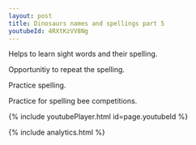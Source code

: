 ```yaml
---
layout: post
title: Dinosaurs names and spellings part 5
youtubeId: 4RXtKzVV8Ng
---
```

 
 
Helps to learn sight words and their spelling.

Opportunitiy to repeat the spelling. 

Practice spelling. 
 
Practice for spelling bee competitions. 
 
{% include youtubePlayer.html id=page.youtubeId %}
 
 
{% include analytics.html %}